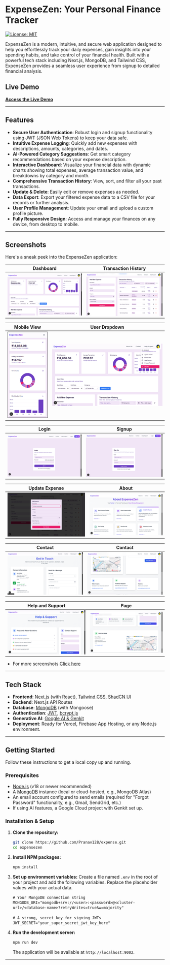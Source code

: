 # ExpenseZen: Your Personal Finance Tracker

[![License: MIT](https://img.shields.io/badge/License-MIT-yellow.svg)](/License)

ExpenseZen is a modern, intuitive, and secure web application designed to help you effortlessly track your daily expenses, gain insights into your spending habits, and take control of your financial health. Built with a powerful tech stack including Next.js, MongoDB, and Tailwind CSS, ExpenseZen provides a seamless user experience from signup to detailed financial analysis.

## Live Demo

**[Access the Live Demo](https://your-live-demo-url.com)** &nbsp; 

---

## Features

- **Secure User Authentication**: Robust login and signup functionality using JWT (JSON Web Tokens) to keep your data safe.
- **Intuitive Expense Logging**: Quickly add new expenses with descriptions, amounts, categories, and dates.
- **AI-Powered Category Suggestions**: Get smart category recommendations based on your expense description.
- **Interactive Dashboard**: Visualize your financial data with dynamic charts showing total expenses, average transaction value, and breakdowns by category and month.
- **Comprehensive Transaction History**: View, sort, and filter all your past transactions.
- **Update & Delete**: Easily edit or remove expenses as needed.
- **Data Export**: Export your filtered expense data to a CSV file for your records or further analysis.
- **User Profile Management**: Update your email and upload a custom profile picture.
- **Fully Responsive Design**: Access and manage your finances on any device, from desktop to mobile.

---

## Screenshots

Here's a sneak peek into the ExpenseZen application:

| Dashboard | Transaction History |
| :---: | :---: |
| <img src="docs\screenshots\desktop-view.png" alt="ExpenseZen Dashboard Desktop"/>  | <img src="docs\screenshots\expenses.png" alt="Transactions and add new Expense"/>  |

| Mobile View | User Dropdown |
| :---: | :---: |
| <img src="docs\screenshots\mobile-view.png" alt="ExpenseZen Dashboard Mobile"/>  | <img src="docs\screenshots\desktop-view-user_dropdown.png" alt="ExpenseZen Dashboard User" />  |

| Login | Signup |
| :---: | :---: |
| <img src="docs\screenshots\login.png" alt="Login Page"/>  | <img src="docs\screenshots\signup.png" alt="Signup Page"/>  |

| Update Expense | About |
| :---: | :---: |
| <img src="docs\screenshots\update-expense.png" alt="Update expense Page"/>  | <img src="docs\screenshots\about.png" alt="About Page"/>  |

| Contact  | Contact |
| :---: | :---: |
| <img src="docs\screenshots\contact.png" alt="Update expense Page"/>  | <img src="docs\screenshots\contact-map.png" alt="About Page"/>  |

| Help and Support   | Page |
| :---: | :---: |
| <img src="docs\screenshots\help-support.png" alt="help-support Page"/>  | <img src="docs\screenshots\help-support-2.png" alt="help-support Page"/>  |

- For more screenshots [Click here](/docs/screenshots/)
---

## Tech Stack

- **Frontend**: [Next.js](https://nextjs.org/) (with React), [Tailwind CSS](https://tailwindcss.com/), [ShadCN UI](https://ui.shadcn.com/)
- **Backend**: Next.js API Routes
- **Database**: [MongoDB](https://www.mongodb.com/) (with Mongoose)
- **Authentication**: [JWT](https://jwt.io/), [bcrypt.js](https://www.npmjs.com/package/bcryptjs)
- **Generative AI**: [Google AI & Genkit](https://firebase.google.com/docs/genkit)
- **Deployment**: Ready for Vercel, Firebase App Hosting, or any Node.js environment.

---

## Getting Started

Follow these instructions to get a local copy up and running.

### Prerequisites

- [Node.js](https://nodejs.org/en/) (v18 or newer recommended)
- A [MongoDB](https://www.mongodb.com/try/download/community) instance (local or cloud-hosted, e.g., MongoDB Atlas)
- An email account configured to send emails (required for "Forgot Password" functionality, e.g., Gmail, SendGrid, etc.)
- If using AI features, a Google Cloud project with Genkit set up.

### Installation & Setup

1.  **Clone the repository:**
    ```sh
    git clone https://github.com/Pranav128/expense.git
    cd expensezen
    ```

2.  **Install NPM packages:**
    ```sh
    npm install
    ```

3.  **Set up environment variables:**
    Create a file named `.env` in the root of your project and add the following variables. Replace the placeholder values with your actual data.

    ```env
    # Your MongoDB connection string
    MONGODB_URI="mongodb+srv://<user>:<password>@<cluster-url>/<database-name>?retryWrites=true&w=majority"

    # A strong, secret key for signing JWTs
    JWT_SECRET="your_super_secret_jwt_key_here"
    ```

4.  **Run the development server:**
    ```sh
    npm run dev
    ```

    The application will be available at `http://localhost:9002`.

---